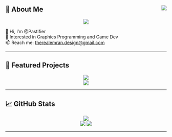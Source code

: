 <!--
[![SVG Banners](https://svg-banners.vercel.app/api?type=luminance&text1=Emran%20BinJamaan&width=800&height=400)](https://github.com/Akshay090/svg-banners)
[![SVG Banners](https://svg-banners.vercel.app/api?type=glitch&text1=Hello%20world.&width=800&height=200)](https://github.com/Akshay090/svg-banners)
-->
## <img src="https://komarev.com/ghpvc/?username=Pastifier" align="right"> 🌱 About Me

<div align=center>
  <a href="https://github.com/Akshay090/svg-banners">
    <img src="https://svg-banners.vercel.app/api?type=glitch&text1=hello,%20world&width=800&height=200"/>
  </a>
</div>

👋 Hi, I’m @Pastifier  
👀 Interested in Graphics Programming and Game Dev  
📫 Reach me: therealemran.design@gmail.com  
<!--
⚡ Fun Fact: Hover over ![this icon] to learn about SIMD!
-->

---

<!--
## 🔧 Technologies & Tools
[Badges or Icons Here]
-->

## 🌟 Featured Projects

<div align=center>
  <a href="https://github.com/Pastifier/miniRT">
    <img src="https://svg-banners.vercel.app/api?type=luminance&text1=↗️⬅️%20miniRT&width=800&height=200"/>
  </a>
</div>
<div align=center>
  <a href="https://github.com/Pastifier/Minishell">
    <!--
    <img src="https://svg-banners.vercel.app/api?type=luminance&text1=[$>_%20.]%20miniShell&width=800&height=200"/>
    -->
    <img src="https://svg-banners.vercel.app/api?type=luminance&text1=[$>_%&#x2009;]%20miniShell&width=800&height=200"/>
  </a>
</div>

---

## 📈 GitHub Stats
<div align=center>
  <a href="https://git.io/streak-stats">
    <img src="https://github-readme-streak-stats.herokuapp.com?user=Pastifier&theme=shadow-purple"/>
  </a>
</div>
<div align=center>
  <img src="https://github-readme-stats.vercel.app/api?username=Pastifier&count_private=true&show_icons=true&theme=chartreuse-dark&hide=contribs"/>
  <a href="https://github.com/anuraghazra/github-readme-stats">
    <img src="https://github-readme-stats.vercel.app/api/top-langs/?username=Pastifier&layout=compact&theme=vision-friendly-dark"/>
  </a>
</div>

---


